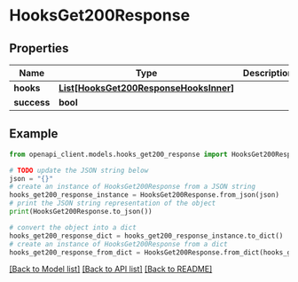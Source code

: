 # HooksGet200Response


## Properties

Name | Type | Description | Notes
------------ | ------------- | ------------- | -------------
**hooks** | [**List[HooksGet200ResponseHooksInner]**](HooksGet200ResponseHooksInner.md) |  | [optional] 
**success** | **bool** |  | [optional] 

## Example

```python
from openapi_client.models.hooks_get200_response import HooksGet200Response

# TODO update the JSON string below
json = "{}"
# create an instance of HooksGet200Response from a JSON string
hooks_get200_response_instance = HooksGet200Response.from_json(json)
# print the JSON string representation of the object
print(HooksGet200Response.to_json())

# convert the object into a dict
hooks_get200_response_dict = hooks_get200_response_instance.to_dict()
# create an instance of HooksGet200Response from a dict
hooks_get200_response_from_dict = HooksGet200Response.from_dict(hooks_get200_response_dict)
```
[[Back to Model list]](../README.md#documentation-for-models) [[Back to API list]](../README.md#documentation-for-api-endpoints) [[Back to README]](../README.md)


